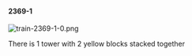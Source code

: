 #### 2369-1
![train-2369-1-0.png](https://github.com/lil-lab/nlvr/raw/master/nlvr/train/images/58/train-2369-1-0.png "train-2369-1-0.png")

There is 1 tower with 2 yellow blocks stacked together